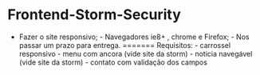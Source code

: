 # Frontend-Storm-Security
- Fazer o site responsivo;  - Navegadores ie8+ , chrome e Firefox;  - Nos passar um prazo para entrega.  =======  Requisitos:  - carrossel responsivo  - menu com ancora (vide site da storm)  - noticia navegável (vide site da storm)  - contato com validação dos campos
